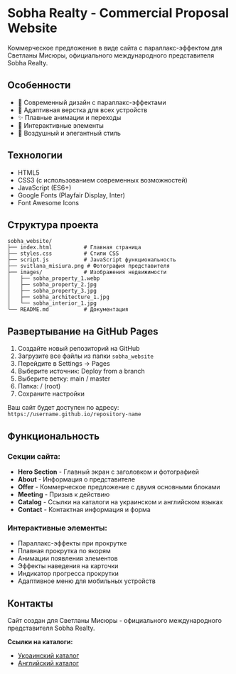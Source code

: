 # Sobha Realty - Commercial Proposal Website

Коммерческое предложение в виде сайта с параллакс-эффектом для Светланы Мисюры, официального международного представителя Sobha Realty.

## Особенности

- 🎨 Современный дизайн с параллакс-эффектами
- 📱 Адаптивная верстка для всех устройств
- ✨ Плавные анимации и переходы
- 🎯 Интерактивные элементы
- 🌟 Воздушный и элегантный стиль

## Технологии

- HTML5
- CSS3 (с использованием современных возможностей)
- JavaScript (ES6+)
- Google Fonts (Playfair Display, Inter)
- Font Awesome Icons

## Структура проекта

```
sobha_website/
├── index.html          # Главная страница
├── styles.css          # Стили CSS
├── script.js           # JavaScript функциональность
├── svitlana_misiura.png # Фотография представителя
├── images/             # Изображения недвижимости
│   ├── sobha_property_1.webp
│   ├── sobha_property_2.jpg
│   ├── sobha_property_3.jpg
│   ├── sobha_architecture_1.jpg
│   └── sobha_interior_1.jpg
└── README.md           # Документация
```

## Развертывание на GitHub Pages

1. Создайте новый репозиторий на GitHub
2. Загрузите все файлы из папки `sobha_website`
3. Перейдите в Settings → Pages
4. Выберите источник: Deploy from a branch
5. Выберите ветку: main / master
6. Папка: / (root)
7. Сохраните настройки

Ваш сайт будет доступен по адресу: `https://username.github.io/repository-name`

## Функциональность

### Секции сайта:
- **Hero Section** - Главный экран с заголовком и фотографией
- **About** - Информация о представителе
- **Offer** - Коммерческое предложение с двумя основными блоками
- **Meeting** - Призыв к действию
- **Catalog** - Ссылки на каталоги на украинском и английском языках
- **Contact** - Контактная информация и форма

### Интерактивные элементы:
- Параллакс-эффекты при прокрутке
- Плавная прокрутка по якорям
- Анимации появления элементов
- Эффекты наведения на карточки
- Индикатор прогресса прокрутки
- Адаптивное меню для мобильных устройств

## Контакты

Сайт создан для Светланы Мисюры - официального международного представителя Sobha Realty.

**Ссылки на каталоги:**
- [Украинский каталог](https://svitlana-misiura-sobha-d-vadrobu.gamma.site/)
- [Английский каталог](https://svitlana-misiura-sobha-o3gaxed.gamma.site/)

